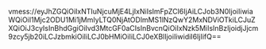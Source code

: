 vmess://eyJhZGQiOiIxNTIuNjcuMjE4LjIxNiIsImFpZCI6IjAiLCJob3N0IjoiIiwiaWQiOiI1Mjc2ODU1Mi1jMmIyLTQ0NjAtODlmMS1lNzQwY2MxNDViOTkiLCJuZXQiOiJ3cyIsInBhdGgiOiIvd3MtcGF0aCIsInBvcnQiOiIxNzk5MiIsInBzIjoidjJjcm9zcy5jb20iLCJzbmkiOiIiLCJ0bHMiOiIiLCJ0eXBlIjoiIiwidiI6IjIifQ==
